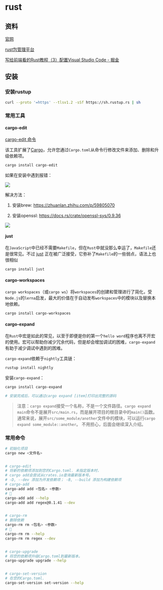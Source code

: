 # rust

## 资料

[官网](https://www.rust-lang.org/zh-CN/)

[rust包管理平台](https://crates.io/)

[写给前端看的Rust教程（3）配置Visual Studio Code - 掘金](https://juejin.cn/post/7038877104175824909)

## 安装

### 安装rustup

```bash
curl --proto '=https' --tlsv1.2 -sSf https://sh.rustup.rs | sh
```

### 常用工具

#### cargo-edit

[cargo-edit 命令](https://github.com/killercup/cargo-edit)

该工具扩展了[Cargo](http://doc.crates.io/)，允许您通过`Cargo.toml`从命令行修改文件来添加、删除和升级依赖项。

```bash
cargo install cargo-edit
```

如果在安装中遇到报错：

![](../..//imgs/rust-1.png)

解决方法：

1. 安装brew: https://zhuanlan.zhihu.com/p/59805070

2. 安装openssl: https://docs.rs/crate/openssl-sys/0.9.36

![](/Users/yangyipeng/Desktop/study/docs/imgs/rust-env-1.png)

#### just

在`JavaScript`中已经不需要`Makefile`，但在`Rust`中就没那么幸运了，`Makefile`还是很常见。不过 [just](https://link.juejin.cn/?target=https%3A%2F%2Fgithub.com%2Fcasey%2Fjust "https://github.com/casey/just") 正在被广泛接受，它弥补了`Makefile`的一些弱点，语法上也很相似

```bash
cargo install just
```

#### cargo-workspaces

`cargo workspaces`（或`cargo ws`）将`workspaces`的创建和管理进行了简化，受`Node.js`的`lerna`启发，最大的价值在于自动发布`workspaces`中的模块以及替换本地依赖。

```bash
cargo install cargo-workspaces
```

#### cargo-expand

在`Rust`中宏是如此的常见，以至于即便是你的第一个`hello word`程序也离不开宏的使用。宏可以帮助你减少冗余代码，但是却会增加调试的困难，`cargo-expand`有助于减少调试中遇到的困难。

`cargo-expand`依赖于`nightly`工具链：

```bash
rustup install nightly
```

安装`cargo-expand`：

```bash
cargo install cargo-expand

# 安装完成后，可以通过cargo expand [item]打印出完整的源码
```

> 注意：`cargo expand`接受一个名称，不是一个文件路径。`cargo expand main`命令不是展开`src/main.rs`，而是展开项目的根目录中的`main()`函数。通常来说，展开`src/some_module/another`文件中的模块，可以运行`cargo expand some_module::another`。 不用担心，后面会继续深入介绍。

### 常用命令

```bash
# 初始化项目
cargo new <文件名>


# cargo-edit
# 将新的依赖项添加到您的Cargo.toml. 未指定版本时，
# cargo add会尝试从crates.io查询最新版本号。
# -D, --dev 添加为开发依赖项； -B, --build 添加为构建依赖项
# cargo-add
cargo-add add <包名> <参数>  
# 🌰
cargo-add add --help
cargo-add add regex@0.1.41 --dev


# cargo-rm
# 删除依赖
cargo-rm rm <包名> <参数>
# 🌰
cargo-rm rm --help
cargo-rm rm regex --dev


# cargo-upgrade
# 将您的依赖项升级Cargo.toml到最新版本。
cargo-upgrade upgrade --help


# cargo-set-version
# 在您的Cargo.toml.
cargo-set-version set-version --help
```
